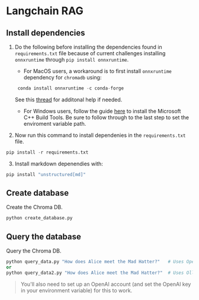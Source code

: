 # Langchain RAG

## Install dependencies

1. Do the following before installing the dependencies found in `requirements.txt` file because of current challenges installing `onnxruntime` through `pip install onnxruntime`.

   - For MacOS users, a workaround is to first install `onnxruntime` dependency for `chromadb` using:

   ```python
    conda install onnxruntime -c conda-forge
   ```

   See this [thread](https://github.com/microsoft/onnxruntime/issues/11037) for additonal help if needed.

   - For Windows users, follow the guide [here](https://github.com/bycloudai/InstallVSBuildToolsWindows?tab=readme-ov-file) to install the Microsoft C++ Build Tools. Be sure to follow through to the last step to set the enviroment variable path.

2. Now run this command to install dependenies in the `requirements.txt` file.

```python
pip install -r requirements.txt
```

3. Install markdown depenendies with:

```python
pip install "unstructured[md]"
```

## Create database

Create the Chroma DB.

```python
python create_database.py
```

## Query the database

Query the Chroma DB.

```python
python query_data.py "How does Alice meet the Mad Hatter?"   # Uses OpenAI
or
python query_data2.py "How does Alice meet the Mad Hatter?"  # Uses Ollama [must be installed in local]
```

> You'll also need to set up an OpenAI account (and set the OpenAI key in your environment variable) for this to work.

